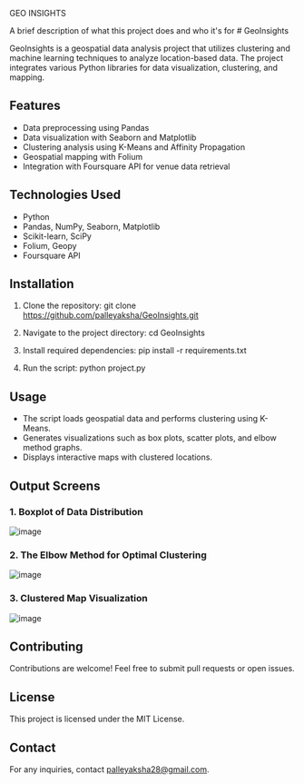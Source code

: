 
GEO INSIGHTS

A brief description of what this project does and who it's for # GeoInsights

GeoInsights is a geospatial data analysis project that utilizes clustering and machine learning techniques to analyze location-based data. The project integrates various Python libraries for data visualization, clustering, and mapping.

## Features
- Data preprocessing using Pandas
- Data visualization with Seaborn and Matplotlib
- Clustering analysis using K-Means and Affinity Propagation
- Geospatial mapping with Folium
- Integration with Foursquare API for venue data retrieval

## Technologies Used
- Python
- Pandas, NumPy, Seaborn, Matplotlib
- Scikit-learn, SciPy
- Folium, Geopy
- Foursquare API

## Installation

1. Clone the repository:
   git clone https://github.com/palleyaksha/GeoInsights.git
   
2. Navigate to the project directory:
   cd GeoInsights
   
3. Install required dependencies:
   pip install -r requirements.txt
   
4. Run the script:
   python project.py

## Usage
- The script loads geospatial data and performs clustering using K-Means.
- Generates visualizations such as box plots, scatter plots, and elbow method graphs.
- Displays interactive maps with clustered locations.

## Output Screens

### 1. Boxplot of Data Distribution


![image](https://github.com/user-attachments/assets/b6616d0f-4975-4879-b2be-5baeeede9d17)


### 2. The Elbow Method for Optimal Clustering



![image](https://github.com/user-attachments/assets/3177ecc9-cf11-4e9c-a23a-e4a816ca1731)


### 3. Clustered Map Visualization



![image](https://github.com/user-attachments/assets/190a2e24-7034-4413-abf4-1f3f1c9396fc)


## Contributing
Contributions are welcome! Feel free to submit pull requests or open issues.

## License
This project is licensed under the MIT License.

## Contact
For any inquiries, contact palleyaksha28@gmail.com.
